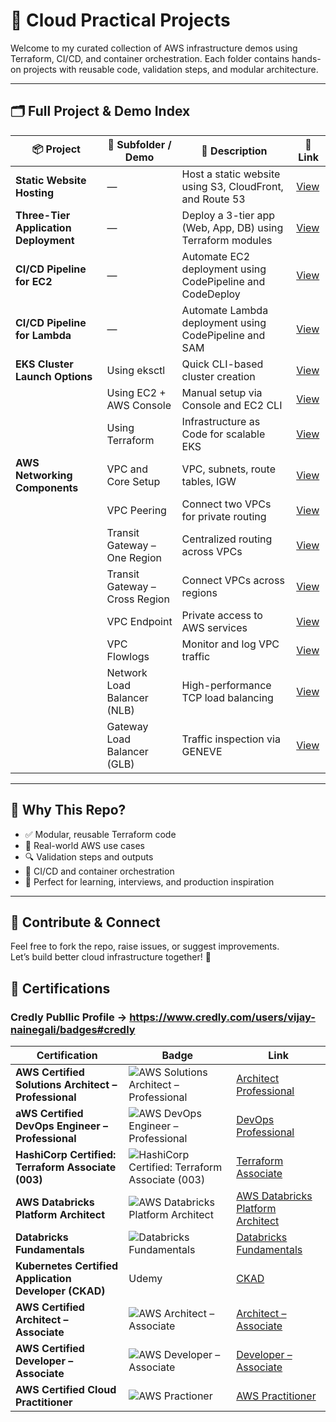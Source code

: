 # 🚀 Cloud Practical Projects

Welcome to my curated collection of AWS infrastructure demos using Terraform, CI/CD, and container orchestration. Each folder contains hands-on projects with reusable code, validation steps, and modular architecture.

---

## 🗂️ Full Project & Demo Index

| 📦 **Project** | 🧩 **Subfolder / Demo** | 📘 **Description** | 🔗 **Link** |
|----------------|-------------------------|--------------------|-------------|
| **Static Website Hosting** | — | Host a static website using S3, CloudFront, and Route 53 | [View](./01.Static%20Website) |
| **Three-Tier Application Deployment** | — | Deploy a 3-tier app (Web, App, DB) using Terraform modules | [View](./02.Three%20tier%20application%20with%20Terraform) |
| **CI/CD Pipeline for EC2** | — | Automate EC2 deployment using CodePipeline and CodeDeploy | [View](./03.AWS%20CICD%20for%20EC2%20Deployment) |
| **CI/CD Pipeline for Lambda** | — | Automate Lambda deployment using CodePipeline and SAM | [View](./04.AWS%20CICD%20for%20Lambda%20Deployment) |
| **EKS Cluster Launch Options** | Using eksctl | Quick CLI-based cluster creation | [View](./05.AWS%20EKS%20Cluster%20Launch%20Options/1.K8cluster_AWSEKS_eksctl_simple) |
|  | Using EC2 + AWS Console | Manual setup via Console and EC2 CLI | [View](./05.AWS%20EKS%20Cluster%20Launch%20Options/2.K8cluster_AWSEC2_console) |
|  | Using Terraform | Infrastructure as Code for scalable EKS | [View](./05.AWS%20EKS%20Cluster%20Launch%20Options/3.K8cluster_AWSEKS_terraform) |
| **AWS Networking Components** | VPC and Core Setup | VPC, subnets, route tables, IGW | [View](./06.AWS%20Networking%20Components/1.VPC%20and%20Core%20Components) |
|  | VPC Peering | Connect two VPCs for private routing | [View](./06.AWS%20Networking%20Components/2.VPC%20Peering) |
|  | Transit Gateway – One Region | Centralized routing across VPCs | [View](./06.AWS%20Networking%20Components/3.Transit%20Gateway%20-%20Multi%20VPC%20-%20One%20Region) |
|  | Transit Gateway – Cross Region | Connect VPCs across regions | [View](./06.AWS%20Networking%20Components/4.Transit%20Gateway%20-%20Cross%20Region) |
|  | VPC Endpoint | Private access to AWS services | [View](./06.AWS%20Networking%20Components/5.VPC%20Enpoint) |
|  | VPC Flowlogs | Monitor and log VPC traffic | [View](./06.AWS%20Networking%20Components/6.VPC%20Flowlogs) |
|  | Network Load Balancer (NLB) | High-performance TCP load balancing | [View](./06.AWS%20Networking%20Components/7.Network%20Load%20Balancer) |
|  | Gateway Load Balancer (GLB) | Traffic inspection via GENEVE | [View](./06.AWS%20Networking%20Components/8.Gateway%20Load%20Balancer) |

---

## 🧠 Why This Repo?

- ✅ Modular, reusable Terraform code
- 📜 Real-world AWS use cases
- 🔍 Validation steps and outputs
- 🧰 CI/CD and container orchestration
- 🎯 Perfect for learning, interviews, and production inspiration

---

## 💬 Contribute & Connect

Feel free to fork the repo, raise issues, or suggest improvements.  
Let’s build better cloud infrastructure together! 🚀


## 🏅 Certifications 


### Credly Publlic Profile -> https://www.credly.com/users/vijay-nainegali/badges#credly



| Certification | Badge | Link |
|---------------|-------|------|
|**AWS Certified Solutions Architect – Professional**|![AWS Solutions Architect – Professional](https://images.credly.com/size/170x170/images/2d84e428-9078-49b6-a804-13c15383d0de/image.png) |[Architect Professional](https://www.credly.com/badges/5bb819bc-ae9f-4546-b472-064949b49a4c/public_url)
|**aWS Certified DevOps Engineer – Professional**|![AWS DevOps Engineer – Professional](https://images.credly.com/size/170x170/images/bd31ef42-d460-493e-8503-39592aaf0458/image.png)|[DevOps Professional](https://www.credly.com/badges/07282de3-19b9-496e-acc7-25a31a01665e/public_url)
|**HashiCorp Certified: Terraform Associate (003)**|![HashiCorp Certified: Terraform Associate (003)](https://images.credly.com/size/170x170/images/0dc62494-dc94-469a-83af-e35309f27356/blob)|[Terraform Associate](https://www.credly.com/badges/e5da1168-fc4c-472d-bab7-d8c46d125e79/public_url)
|**AWS Databricks Platform Architect**|![AWS Databricks Platform Architect](https://api.accredible.com/v1/frontend/credential_website_embed_image/badge/162433800)|[AWS Databricks Platform Architect](https://credentials.databricks.com/ea979343-030d-4481-b670-9a296700d9bc?record_view=true)
|**Databricks Fundamentals**|![Databricks Fundamentals](https://api.accredible.com/v1/frontend/credential_website_embed_image/badge/151340643)|[Databricks Fundamentals](https://credentials.databricks.com/91b4dfc1-a579-4901-9aa5-cb00173894e3#acc.kChnGR78)
|**Kubernetes Certified Application Developer (CKAD)**| Udemy |[CKAD](https://www.udemy.com/certificate/UC-919f5657-7d7f-46d1-9282-fd414efb70ca/)
|**AWS Certified Architect – Associate**|![AWS Architect – Associate](https://images.credly.com/size/170x170/images/0e284c3f-5164-4b21-8660-0d84737941bc/image.png)|[Architect – Associate](https://www.credly.com/badges/28bfdb72-4758-4606-a3a2-7e714ec878da/public_url)
|**AWS Certified Developer – Associate**|![AWS Developer – Associate](https://images.credly.com/size/170x170/images/b9feab85-1a43-4f6c-99a5-631b88d5461b/image.png)|[Developer – Associate](https://www.credly.com/badges/bad31d88-dfb7-4af5-b35b-6b686e7366ea/public_url)
|**AWS Certified Cloud Practitioner**|![AWS Practioner](https://images.credly.com/size/170x170/images/00634f82-b07f-4bbd-a6bb-53de397fc3a6/image.png)|[AWS Practitioner](https://www.credly.com/badges/2ca794d0-67ae-4ba4-bbce-eb0ba8f64eb5/public_url)




            






